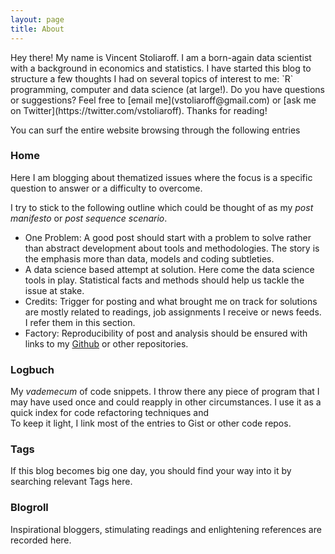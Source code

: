 ```yaml
---
layout: page
title: About
---
```


<p class="message">
  Hey there! My name is Vincent Stoliaroff. I am a born-again data scientist with a background in economics and statistics. I have started this blog to structure a few thoughts I had on several topics of interest to me: `R` programming, computer and data science (at large!).  
Do you have questions or suggestions? Feel free to [email me](vstoliaroff@gmail.com) or [ask me on Twitter](https://twitter.com/vstoliaroff).
Thanks for reading!
</p>

You can surf the entire website browsing through the following entries

### Home

Here I am blogging about thematized issues where the focus is a specific question to answer or a difficulty to overcome. 

I try to stick to the following outline which could be thought of as my *post manifesto* or *post sequence scenario*.

* One Problem: A good post should start with a problem to solve rather than abstract development about tools and methodologies.  The story is the emphasis more than data, models and coding subtleties. 
* A data science based attempt at solution.
Here come the data science tools in play. Statistical facts and methods should help us tackle the issue at stake.  
* Credits: 
Trigger for posting and what brought me on track for solutions are mostly related to readings, job assignments I receive or news feeds. I refer them in this section.  
* Factory: 
Reproducibility of post and analysis should be ensured with links to my [Github](https://github.com/vincesto) or other repositories. 


### Logbuch 
My *vademecum* of code snippets. I throw there any piece of program that I may have used once and could reapply in other circumstances. I use it as a quick index for code refactoring techniques and  
To keep it light, I link most of the entries to Gist or other code repos.

### Tags
If this blog becomes big one day, you should find your way into it by searching relevant Tags here.  

### Blogroll
Inspirational bloggers, stimulating readings and enlightening references are recorded here. 






